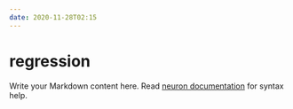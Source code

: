 ```yaml
---
date: 2020-11-28T02:15
---
```


# regression

Write your Markdown content here. Read [neuron documentation](https://neuron.zettel.page/2011404.html) for syntax help.

